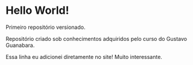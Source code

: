 # Hello World!
 Primeiro repositório versionado.

 Repositório criado sob conhecimentos adquiridos pelo curso do Gustavo Guanabara.

 Essa linha eu adicionei diretamente no site! Muito interessante.

